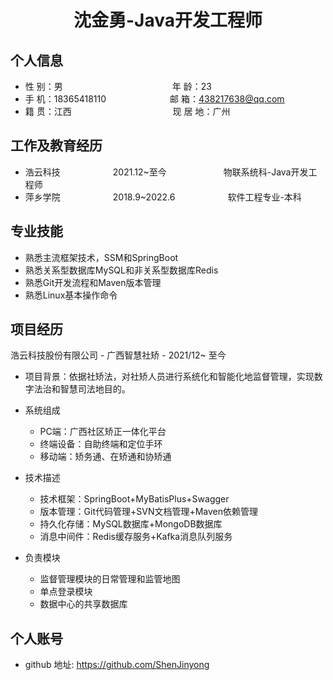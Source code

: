  <center>
     <h1>沈金勇-Java开发工程师</h1>
 </center>


## 个人信息 

* 性 别：男&emsp;&emsp;&emsp;&emsp;&emsp;&emsp;&emsp;&emsp;&emsp;&emsp;&emsp;&emsp;&ensp;年 龄：23  
* 手 机：18365418110&emsp;&emsp;&emsp;&emsp;&emsp;&emsp;&emsp; 邮 箱：438217638@qq.com   
* 籍 贯：江西&emsp;&emsp;&emsp;&emsp;&emsp;&emsp;&emsp; &emsp;&emsp; &emsp;&emsp;现 居 地：广州     

## 工作及教育经历

* 浩云科技&emsp;&emsp;&emsp;&emsp;&emsp;&emsp;2021.12~至今&emsp;&emsp;&emsp;&emsp;&emsp;&emsp;&ensp;物联系统科-Java开发工程师  
* 萍乡学院&emsp;&emsp;&emsp;&emsp;&emsp;&emsp;2018.9~2022.6&emsp;&emsp;&emsp;&emsp;&emsp;&emsp;软件工程专业-本科  

## 专业技能

* 熟悉主流框架技术，SSM和SpringBoot
* 熟悉关系型数据库MySQL和非关系型数据库Redis
* 熟悉Git开发流程和Maven版本管理
* 熟悉Linux基本操作命令

## 项目经历

浩云科技股份有限公司 - 广西智慧社矫 - 2021/12~ 至今 

- 项目背景：依据社矫法，对社矫人员进行系统化和智能化地监督管理，实现数字法治和智慧司法地目的。

* 系统组成
  * PC端：广西社区矫正一体化平台
  * 终端设备：自助终端和定位手环
  * 移动端：矫务通、在矫通和协矫通
* 技术描述
  * 技术框架：SpringBoot+MyBatisPlus+Swagger
  * 版本管理：Git代码管理+SVN文档管理+Maven依赖管理
  * 持久化存储：MySQL数据库+MongoDB数据库
  * 消息中间件：Redis缓存服务+Kafka消息队列服务

* 负责模块
  * 监督管理模块的日常管理和监管地图
  * 单点登录模块
  * 数据中心的共享数据库


## 个人账号 
* github 地址: https://github.com/ShenJinyong

